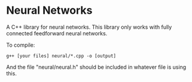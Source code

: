 Neural Networks
=========

A C++ library for neural networks. This library only works with fully connected feedforward neural networks.

To compile:

	g++ [your files] neural/*.cpp -o [output]
	
And the file "neural/neural.h" should be included in whatever file is using this.